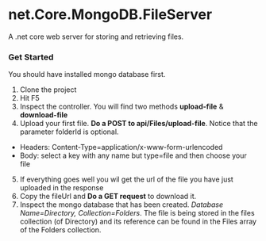 # net.Core.MongoDB.FileServer

A .net core web server for storing and retrieving files.

### Get Started

You should have installed mongo database first.

1.  Clone the project
2.  Hit F5
3.  Inspect the controller. You will find two methods **upload-file** & **download-file**
4.  Upload your first file.  **Do a POST to api/Files/upload-file**. Notice that the parameter folderId is optional.
   * Headers: Content-Type=application/x-www-form-urlencoded
   * Body: select a key with any name but type=file and then choose your file
5. If everything goes well you wil get the url of the file you have just uploaded in the response
6. Copy the fileUrl and **Do a GET request** to download it.
7. Inspect the mongo database that has been created. *Database Name=Directory, Collection=Folders*. The file is being stored in the files collection (of Directory) and its reference can be found in the Files array of the Folders collection.
